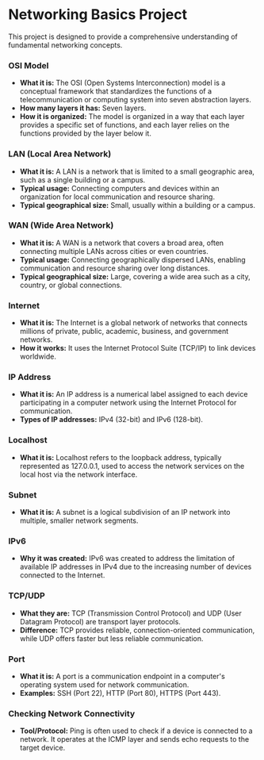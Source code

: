 # Networking Basics Project
This project is designed to provide a comprehensive understanding of fundamental networking concepts. 

### OSI Model
- **What it is:** The OSI (Open Systems Interconnection) model is a conceptual framework that standardizes the functions of a telecommunication or computing system into seven abstraction layers.
- **How many layers it has:** Seven layers.
- **How it is organized:** The model is organized in a way that each layer provides a specific set of functions, and each layer relies on the functions provided by the layer below it.

### LAN (Local Area Network)
- **What it is:** A LAN is a network that is limited to a small geographic area, such as a single building or a campus.
- **Typical usage:** Connecting computers and devices within an organization for local communication and resource sharing.
- **Typical geographical size:** Small, usually within a building or a campus.

### WAN (Wide Area Network)
- **What it is:** A WAN is a network that covers a broad area, often connecting multiple LANs across cities or even countries.
- **Typical usage:** Connecting geographically dispersed LANs, enabling communication and resource sharing over long distances.
- **Typical geographical size:** Large, covering a wide area such as a city, country, or global connections.

### Internet
- **What it is:** The Internet is a global network of networks that connects millions of private, public, academic, business, and government networks.
- **How it works:** It uses the Internet Protocol Suite (TCP/IP) to link devices worldwide.

### IP Address
- **What it is:** An IP address is a numerical label assigned to each device participating in a computer network using the Internet Protocol for communication.
- **Types of IP addresses:** IPv4 (32-bit) and IPv6 (128-bit).

### Localhost
- **What it is:** Localhost refers to the loopback address, typically represented as 127.0.0.1, used to access the network services on the local host via the network interface.

### Subnet
- **What it is:** A subnet is a logical subdivision of an IP network into multiple, smaller network segments.

### IPv6
- **Why it was created:** IPv6 was created to address the limitation of available IP addresses in IPv4 due to the increasing number of devices connected to the Internet.

### TCP/UDP
- **What they are:** TCP (Transmission Control Protocol) and UDP (User Datagram Protocol) are transport layer protocols.
- **Difference:** TCP provides reliable, connection-oriented communication, while UDP offers faster but less reliable communication.

### Port
- **What it is:** A port is a communication endpoint in a computer's operating system used for network communication.
- **Examples:** SSH (Port 22), HTTP (Port 80), HTTPS (Port 443).

### Checking Network Connectivity
- **Tool/Protocol:** Ping is often used to check if a device is connected to a network. It operates at the ICMP layer and sends echo requests to the target device.
